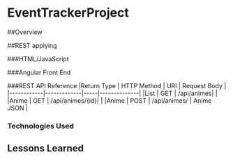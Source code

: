 # EventTrackerProject

##Overview

##REST applying

###HTML/JavaScript

###Angular Front End

###REST API Reference
|Return Type | HTTP Method | URI | Request Body |
|------------|-------------|-----|--------------|
|List<Anime> | GET         | /api/animes|       |
|Anime       | GET         | /api/animes/{id}|  |
|Anime       | POST         | /api/animes/       | Anime JSON |

### Technologies Used

## Lessons Learned
